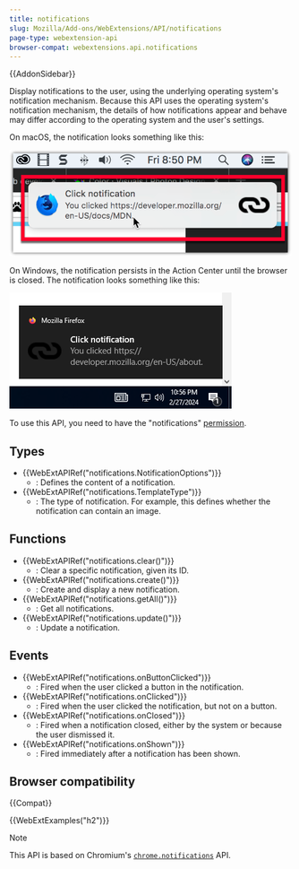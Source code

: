 ```yaml
---
title: notifications
slug: Mozilla/Add-ons/WebExtensions/API/notifications
page-type: webextension-api
browser-compat: webextensions.api.notifications
---
```


{{AddonSidebar}}

Display notifications to the user, using the underlying operating system's notification mechanism. Because this API uses the operating system's notification mechanism, the details of how notifications appear and behave may differ according to the operating system and the user's settings.

On macOS, the notification looks something like this:

![Example notification on macOS, located below the system clock, with a bold title reading "Click notification" followed by regular text reading "You clicked https://developer.mozilla.org/en-US/docs/MDN". The notification has the Firefox Nightly logo on the left side, and a link icon on the right.](notification-macos.png)

On Windows, the notification persists in the Action Center until the browser is closed. The notification looks something like this:

![Example notification on Windows 10, located above the system clock, with a bold title reading "Click notification" followed by regular text reading "You clicked https://developer.mozilla.org/en-US/docs/MDN". The notification has a small Firefox logo in the top left corner that is followed by "Mozilla Firefox", and a link icon to the left of the primary notification text.](notification-windows.png)

To use this API, you need to have the "notifications" [permission](/en-US/docs/Mozilla/Add-ons/WebExtensions/manifest.json/permissions).

## Types

- {{WebExtAPIRef("notifications.NotificationOptions")}}
  - : Defines the content of a notification.
- {{WebExtAPIRef("notifications.TemplateType")}}
  - : The type of notification. For example, this defines whether the notification can contain an image.

## Functions

- {{WebExtAPIRef("notifications.clear()")}}
  - : Clear a specific notification, given its ID.
- {{WebExtAPIRef("notifications.create()")}}
  - : Create and display a new notification.
- {{WebExtAPIRef("notifications.getAll()")}}
  - : Get all notifications.
- {{WebExtAPIRef("notifications.update()")}}
  - : Update a notification.

## Events

- {{WebExtAPIRef("notifications.onButtonClicked")}}
  - : Fired when the user clicked a button in the notification.
- {{WebExtAPIRef("notifications.onClicked")}}
  - : Fired when the user clicked the notification, but not on a button.
- {{WebExtAPIRef("notifications.onClosed")}}
  - : Fired when a notification closed, either by the system or because the user dismissed it.
- {{WebExtAPIRef("notifications.onShown")}}
  - : Fired immediately after a notification has been shown.

## Browser compatibility

{{Compat}}

{{WebExtExamples("h2")}}

> [!NOTE]
> This API is based on Chromium's [`chrome.notifications`](https://developer.chrome.com/docs/extensions/reference/notifications/) API.
